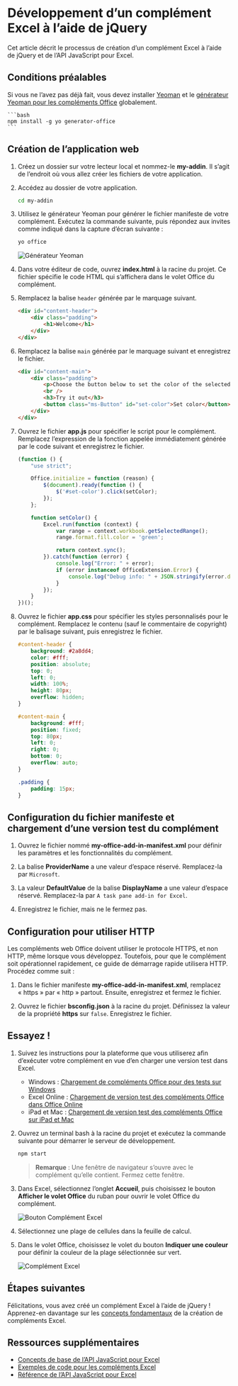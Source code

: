 # <a name="build-an-excel-add-in-using-jquery"></a>Développement d’un complément Excel à l’aide de jQuery

Cet article décrit le processus de création d’un complément Excel à l’aide de jQuery et de l’API JavaScript pour Excel.

## <a name="prerequisites"></a>Conditions préalables

Si vous ne l’avez pas déjà fait, vous devez installer [Yeoman](https://github.com/yeoman/yo) et le [générateur Yeoman pour les compléments Office](https://github.com/OfficeDev/generator-office) globalement.

    ```bash
    npm install -g yo generator-office
    ```

## <a name="create-the-web-app"></a>Création de l’application web

1. Créez un dossier sur votre lecteur local et nommez-le **my-addin**. Il s’agit de l’endroit où vous allez créer les fichiers de votre application.

2. Accédez au dossier de votre application.

    ```bash
    cd my-addin
    ```

3. Utilisez le générateur Yeoman pour générer le fichier manifeste de votre complément. Exécutez la commande suivante, puis répondez aux invites comme indiqué dans la capture d’écran suivante :

    ```bash
    yo office
    ```
    ![Générateur Yeoman](../../images/yo-office-jquery.png)


4. Dans votre éditeur de code, ouvrez **index.html** à la racine du projet. Ce fichier spécifie le code HTML qui s’affichera dans le volet Office du complément. 
 
5. Remplacez la balise `header` générée par le marquage suivant.
 
    ```html
    <div id="content-header">
        <div class="padding">
            <h1>Welcome</h1>
        </div>
    </div>
    ```

6. Remplacez la balise `main` générée par le marquage suivant et enregistrez le fichier.

    ```html
    <div id="content-main">
        <div class="padding">
            <p>Choose the button below to set the color of the selected range to green.</p>
            <br />
            <h3>Try it out</h3>
            <button class="ms-Button" id="set-color">Set color</button>
        </div>
    </div>
    ```

7. Ouvrez le fichier **app.js** pour spécifier le script pour le complément. Remplacez l’expression de la fonction appelée immédiatement générée par le code suivant et enregistrez le fichier.

    ```js
    (function () {
        "use strict";

        Office.initialize = function (reason) {
            $(document).ready(function () {
                $('#set-color').click(setColor);
            });
        };

        function setColor() {
            Excel.run(function (context) {
                var range = context.workbook.getSelectedRange();
                range.format.fill.color = 'green';

                return context.sync();
            }).catch(function (error) {
                console.log("Error: " + error);
                if (error instanceof OfficeExtension.Error) {
                    console.log("Debug info: " + JSON.stringify(error.debugInfo));
                }
            });
        }
    })();
    ```

8. Ouvrez le fichier **app.css** pour spécifier les styles personnalisés pour le complément. Remplacez le contenu (sauf le commentaire de copyright) par le balisage suivant, puis enregistrez le fichier.

    ```css
    #content-header {
        background: #2a8dd4;
        color: #fff;
        position: absolute;
        top: 0;
        left: 0;
        width: 100%;
        height: 80px; 
        overflow: hidden;
    }

    #content-main {
        background: #fff;
        position: fixed;
        top: 80px;
        left: 0;
        right: 0;
        bottom: 0;
        overflow: auto; 
    }

    .padding {
        padding: 15px;
    }
    ```

## <a name="configure-the-manifest-file-and-sideload-the-add-in"></a>Configuration du fichier manifeste et chargement d’une version test du complément

1. Ouvrez le fichier nommé **my-office-add-in-manifest.xml** pour définir les paramètres et les fonctionnalités du complément. 

2. La balise **ProviderName** a une valeur d’espace réservé. Remplacez-la par `Microsoft`.

3. La valeur **DefaultValue** de la balise **DisplayName** a une valeur d’espace réservé. Remplacez-la par `A task pane add-in for Excel`. 

4. Enregistrez le fichier, mais ne le fermez pas.

## <a name="configure-to-use-http"></a>Configuration pour utiliser HTTP

Les compléments web Office doivent utiliser le protocole HTTPS, et non HTTP, même lorsque vous développez. Toutefois, pour que le complément soit opérationnel rapidement, ce guide de démarrage rapide utilisera HTTP. Procédez comme suit :

1. Dans le fichier manifeste **my-office-add-in-manifest.xml**, remplacez « https » par « http » partout. Ensuite, enregistrez et fermez le fichier.

2. Ouvrez le fichier **bsconfig.json** à la racine du projet. Définissez la valeur de la propriété **https** sur `false`. Enregistrez le fichier.


## <a name="try-it-out"></a>Essayez !

1. Suivez les instructions pour la plateforme que vous utiliserez afin d’exécuter votre complément en vue d’en charger une version test dans Excel.

    - Windows : [Chargement de compléments Office pour des tests sur Windows](../testing/create-a-network-shared-folder-catalog-for-task-pane-and-content-add-ins.md)
    - Excel Online : [Chargement de version test des compléments Office dans Office Online](../testing/sideload-office-add-ins-for-testing.md#sideload-an-office-add-in-on-office-online)
    - iPad et Mac : [Chargement de version test des compléments Office sur iPad et Mac](../testing/sideload-an-office-add-in-on-ipad-and-mac.md)

2. Ouvrez un terminal bash à la racine du projet et exécutez la commande suivante pour démarrer le serveur de développement.

    ```bash
    npm start
    ```

   > **Remarque** : Une fenêtre de navigateur s’ouvre avec le complément qu’elle contient. Fermez cette fenêtre.

3. Dans Excel, sélectionnez l’onglet **Accueil**, puis choisissez le bouton **Afficher le volet Office** du ruban pour ouvrir le volet Office du complément.

    ![Bouton Complément Excel](../../images/excel_quickstart_addin_2a.png)

4. Sélectionnez une plage de cellules dans la feuille de calcul.

5. Dans le volet Office, choisissez le volet du bouton **Indiquer une couleur** pour définir la couleur de la plage sélectionnée sur vert.

    ![Complément Excel](../../images/excel_quickstart_addin_2b.png)

## <a name="next-steps"></a>Étapes suivantes

Félicitations, vous avez créé un complément Excel à l’aide de jQuery ! Apprenez-en davantage sur les [concepts fondamentaux](excel-add-ins-core-concepts.md) de la création de compléments Excel.

## <a name="additional-resources"></a>Ressources supplémentaires

* [Concepts de base de l’API JavaScript pour Excel](excel-add-ins-core-concepts.md)
* [Exemples de code pour les compléments Excel](http://dev.office.com/code-samples#?filters=excel,office%20add-ins)
* [Référence de l’API JavaScript pour Excel](../../reference/excel/excel-add-ins-reference-overview.md)
